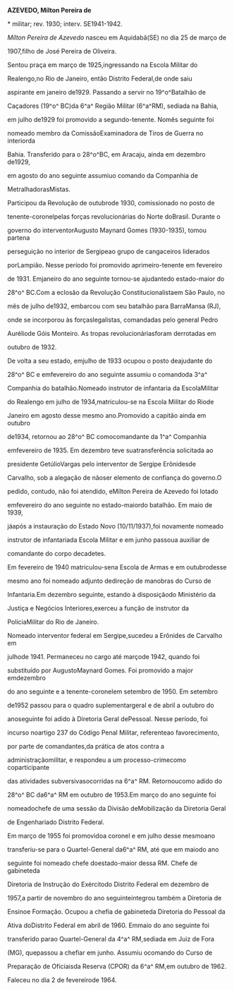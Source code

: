 **AZEVEDO, Mílton Pereira de**



\* militar; rev. 1930; interv. SE1941-1942.



*Mílton Pereira de Azevedo* nasceu em Aquidabã(SE) no dia 25 de março de

1907,filho de José Pereira de Oliveira.



Sentou praça em março de 1925,ingressando na Escola Militar do

Realengo,no Rio de Janeiro, então Distrito Federal,de onde saiu

aspirante em janeiro de1929. Passando a servir no 19^o^Batalhão de

Caçadores (19^o^ BC)da 6^a^ Região Militar (6^a^RM), sediada na Bahia,

em julho de1929 foi promovido a segundo-tenente. Nomês seguinte foi

nomeado membro da ComissãoExaminadora de Tiros de Guerra no interiorda

Bahia. Transferido para o 28^o^BC, em Aracaju, ainda em dezembro de1929,

em agosto do ano seguinte assumiuo comando da Companhia de

MetralhadorasMistas.



Participou da Revolução de outubrode 1930, comissionado no posto de

tenente-coronelpelas forças revolucionárias do Norte doBrasil. Durante o

governo do interventorAugusto Maynard Gomes (1930-1935), tomou partena

perseguição no interior de Sergipeao grupo de cangaceiros liderados

porLampião. Nesse período foi promovido aprimeiro-tenente em fevereiro

de 1931. Emjaneiro do ano seguinte tornou-se ajudantedo estado-maior do

28^o^ BC.Com a eclosão da Revolução Constitucionalistaem São Paulo, no

mês de julho de1932, embarcou com seu batalhão para BarraMansa (RJ),

onde se incorporou às forçaslegalistas, comandadas pelo general Pedro

Auréliode Góis Monteiro. As tropas revolucionáriasforam derrotadas em

outubro de 1932.



De volta a seu estado, emjulho de 1933 ocupou o posto deajudante do

28^o^ BC e emfevereiro do ano seguinte assumiu o comandoda 3^a^

Companhia do batalhão.Nomeado instrutor de infantaria da EscolaMilitar

do Realengo em julho de 1934,matriculou-se na Escola Militar do Riode

Janeiro em agosto desse mesmo ano.Promovido a capitão ainda em outubro

de1934, retornou ao 28^o^ BC comocomandante da 1^a^ Companhia

emfevereiro de 1935. Em dezembro teve suatransferência solicitada ao

presidente GetúlioVargas pelo interventor de Sergipe Erônidesde

Carvalho, sob a alegação de nãoser elemento de confiança do governo.O

pedido, contudo, não foi atendido, eMílton Pereira de Azevedo foi lotado

emfevereiro do ano seguinte no estado-maiordo batalhão. Em maio de 1939,

jáapós a instauração do Estado Novo (10/11/1937),foi novamente nomeado

instrutor de infantariada Escola Militar e em junho passoua auxiliar de

comandante do corpo decadetes.



Em fevereiro de 1940 matriculou-sena Escola de Armas e em outubrodesse

mesmo ano foi nomeado adjunto dedireção de manobras do Curso de

Infantaria.Em dezembro seguinte, estando à disposiçãodo Ministério da

Justiça e Negócios Interiores,exerceu a função de instrutor da

PolíciaMilitar do Rio de Janeiro.



Nomeado interventor federal em Sergipe,sucedeu a Erônides de Carvalho em

julhode 1941. Permaneceu no cargo até marçode 1942, quando foi

substituído por AugustoMaynard Gomes. Foi promovido a major emdezembro

do ano seguinte e a tenente-coronelem setembro de 1950. Em setembro

de1952 passou para o quadro suplementargeral e de abril a outubro do

anoseguinte foi adido à Diretoria Geral dePessoal. Nesse período, foi

incurso noartigo 237 do Código Penal Militar, referenteao favorecimento,

por parte de comandantes,da prática de atos contra a

administraçãomilitar, e respondeu a um processo-crimecomo coparticipante

das atividades subversivasocorridas na 6^a^ RM. Retornoucomo adido do

28^o^ BC da6^a^ RM em outubro de 1953.Em março do ano seguinte foi

nomeadochefe de uma sessão da Divisão deMobilização da Diretoria Geral

de Engenhariado Distrito Federal.



Em março de 1955 foi promovidoa coronel e em julho desse mesmoano

transferiu-se para o Quartel-General da6^a^ RM, até que em maiodo ano

seguinte foi nomeado chefe doestado-maior dessa RM. Chefe de gabineteda

Diretoria de Instrução do Exércitodo Distrito Federal em dezembro de

1957,a partir de novembro do ano seguinteintegrou também a Diretoria de

Ensinoe Formação. Ocupou a chefia de gabineteda Diretoria do Pessoal da

Ativa doDistrito Federal em abril de 1960. Emmaio do ano seguinte foi

transferido parao Quartel-General da 4^a^ RM,sediada em Juiz de Fora

(MG), quepassou a chefiar em junho. Assumiu ocomando do Curso de

Preparação de Oficiaisda Reserva (CPOR) da 6^a^ RM,em outubro de 1962.



Faleceu no dia 2 de fevereirode 1964.



